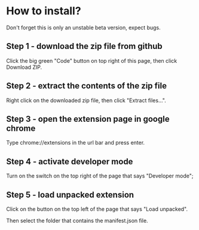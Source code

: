 # How to install?
Don't forget this is only an unstable beta version, expect bugs.

## Step 1 - download the zip file from github
Click the big green "Code" button on top right of this page, then click Download ZIP.

## Step 2 - extract the contents of the zip file
Right click on the downloaded zip file, then click "Extract files...".

## Step 3 - open the extension page in google chrome
Type chrome://extensions in the url bar and press enter.

## Step 4 - activate developer mode
Turn on the switch on the top right of the page that says "Developer mode";

## Step 5 - load unpacked extension
Click on the button on the top left of the page that says "Load unpacked".

Then select the folder that contains the manifest.json file.

